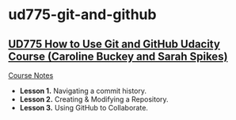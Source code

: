 # ud775-git-and-github
## [UD775 How to Use Git and GitHub Udacity Course (Caroline Buckey and Sarah Spikes)](https://classroom.udacity.com/courses/ud775)

[Course Notes](https://github.com/leenamurgai/ud775-git-and-github/blob/master/HowToUseGitAndGitHub.pdf)

* **Lesson 1.** Navigating a commit history.
* **Lesson 2.** Creating & Modifying a Repository.
* **Lesson 3.** Using GitHub to Collaborate.
